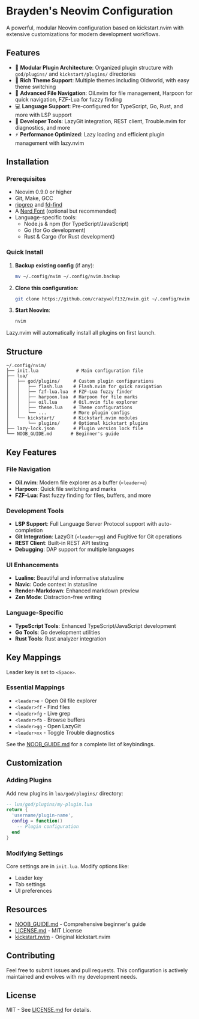 # Brayden's Neovim Configuration

A powerful, modular Neovim configuration based on kickstart.nvim with extensive customizations for modern development workflows.

## Features

- 🚀 **Modular Plugin Architecture**: Organized plugin structure with `god/plugins/` and `kickstart/plugins/` directories
- 🎨 **Rich Theme Support**: Multiple themes including Oldworld, with easy theme switching
- 📁 **Advanced File Navigation**: Oil.nvim for file management, Harpoon for quick navigation, FZF-Lua for fuzzy finding
- 💻 **Language Support**: Pre-configured for TypeScript, Go, Rust, and more with LSP support
- 🔧 **Developer Tools**: LazyGit integration, REST client, Trouble.nvim for diagnostics, and more
- ⚡ **Performance Optimized**: Lazy loading and efficient plugin management with lazy.nvim

## Installation

### Prerequisites

- Neovim 0.9.0 or higher
- Git, Make, GCC
- [ripgrep](https://github.com/BurntSushi/ripgrep) and [fd-find](https://github.com/sharkdp/fd)
- A [Nerd Font](https://www.nerdfonts.com/) (optional but recommended)
- Language-specific tools:
  - Node.js & npm (for TypeScript/JavaScript)
  - Go (for Go development)
  - Rust & Cargo (for Rust development)

### Quick Install

1. **Backup existing config** (if any):
   ```bash
   mv ~/.config/nvim ~/.config/nvim.backup
   ```

2. **Clone this configuration**:
   ```bash
   git clone https://github.com/crazywolf132/nvim.git ~/.config/nvim
   ```

3. **Start Neovim**:
   ```bash
   nvim
   ```

Lazy.nvim will automatically install all plugins on first launch.

## Structure

```
~/.config/nvim/
├── init.lua              # Main configuration file
├── lua/
│   ├── god/plugins/     # Custom plugin configurations
│   │   ├── flash.lua    # Flash.nvim for quick navigation
│   │   ├── fzf-lua.lua  # FZF-Lua fuzzy finder
│   │   ├── harpoon.lua  # Harpoon for file marks
│   │   ├── oil.lua      # Oil.nvim file explorer
│   │   ├── theme.lua    # Theme configurations
│   │   └── ...          # More plugin configs
│   └── kickstart/       # Kickstart.nvim modules
│       └── plugins/     # Optional kickstart plugins
├── lazy-lock.json       # Plugin version lock file
└── NOOB_GUIDE.md       # Beginner's guide

```

## Key Features

### File Navigation
- **Oil.nvim**: Modern file explorer as a buffer (`<leader>e`)
- **Harpoon**: Quick file switching and marks
- **FZF-Lua**: Fast fuzzy finding for files, buffers, and more

### Development Tools
- **LSP Support**: Full Language Server Protocol support with auto-completion
- **Git Integration**: LazyGit (`<leader>gg`) and Fugitive for Git operations
- **REST Client**: Built-in REST API testing
- **Debugging**: DAP support for multiple languages

### UI Enhancements
- **Lualine**: Beautiful and informative statusline
- **Navic**: Code context in statusline
- **Render-Markdown**: Enhanced markdown preview
- **Zen Mode**: Distraction-free writing

### Language-Specific
- **TypeScript Tools**: Enhanced TypeScript/JavaScript development
- **Go Tools**: Go development utilities
- **Rust Tools**: Rust analyzer integration

## Key Mappings

Leader key is set to `<Space>`.

### Essential Mappings
- `<leader>e` - Open Oil file explorer
- `<leader>ff` - Find files
- `<leader>fg` - Live grep
- `<leader>fb` - Browse buffers
- `<leader>gg` - Open LazyGit
- `<leader>xx` - Toggle Trouble diagnostics

See the [NOOB_GUIDE.md](NOOB_GUIDE.md) for a complete list of keybindings.

## Customization

### Adding Plugins

Add new plugins in `lua/god/plugins/` directory:

```lua
-- lua/god/plugins/my-plugin.lua
return {
  'username/plugin-name',
  config = function()
    -- Plugin configuration
  end
}
```

### Modifying Settings

Core settings are in `init.lua`. Modify options like:
- Leader key
- Tab settings
- UI preferences

## Resources

- [NOOB_GUIDE.md](NOOB_GUIDE.md) - Comprehensive beginner's guide
- [LICENSE.md](LICENSE.md) - MIT License
- [kickstart.nvim](https://github.com/nvim-lua/kickstart.nvim) - Original kickstart.nvim

## Contributing

Feel free to submit issues and pull requests. This configuration is actively maintained and evolves with my development needs.

## License

MIT - See [LICENSE.md](LICENSE.md) for details.